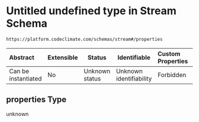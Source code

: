 # Untitled undefined type in Stream Schema

```txt
https://platform.codeclimate.com/schemas/stream#/properties
```




| Abstract            | Extensible | Status         | Identifiable            | Custom Properties | Additional Properties | Access Restrictions | Defined In                                                                           |
| :------------------ | ---------- | -------------- | ----------------------- | :---------------- | --------------------- | ------------------- | ------------------------------------------------------------------------------------ |
| Can be instantiated | No         | Unknown status | Unknown identifiability | Forbidden         | Allowed               | none                | [Stream.schema.json\*](../../spec/schemas/Stream.schema.json "open original schema") |

## properties Type

unknown
